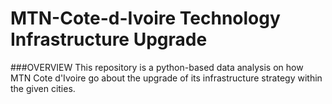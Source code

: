 # MTN-Cote-d-Ivoire Technology Infrastructure Upgrade

###OVERVIEW
This repository is a python-based data analysis on how MTN Cote d'Ivoire go about the upgrade of its infrastructure strategy within the given cities.
